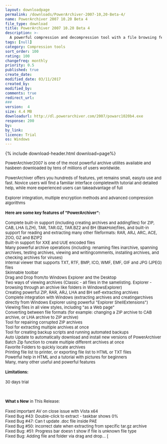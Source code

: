 ```yaml
---
layout: downloadpage
permalink: /downloads/PowerArchiver-2007-10,20-Beta-4/
name: PowerArchiver 2007 10.20 Beta 4
file_type: download
title: PowerArchiver 2007 10.20 Beta 4
description: >-
  A powerful compression and decompression tool with a file browsing feature
tags: [null]
category: Compression tools
sort_order: 100
rating: 100
changefreq: monthly
priority: 0.5
published: true
create_date: 
modified_date: 03/11/2017
created_by: 
modified_by: 
comments: true
redirect_url: 
### 
version:  4
size: 4.4 MB
downloadurl: http://dl.powerarchiver.com/2007/powarc1020b4.exe
response: 200
by: 
by_link: 
licence: Trial 
os: Windows
---
```


{% include download-header.html download=page%}

<p style="fix-download-text !important">
<p><font size="2"><p>PowerArchiver2007 is one of the most powerful archive utilites available and hasbeen downloaded by tens of millions of users worldwide. <br />
<br />
PowerArchiver offers you hundreds of features, yet remains small, easyto use and fast. Novice users will find a familiar interface completewith tutorial and detailed help, while more experienced users can takeadvantage of full <br />
<br />
Explorer integration, multiple encryption methods and advanced compression algorithms<br />
<br />
<span><strong>Here are some key features of "PowerArchiver":</strong></span><br />
<br />
Complete built-in support (including creating archives and addingfiles) for ZIP, CAB, LHA (LZH), TAR, TAR.GZ, TAR.BZ2 and BH (BlakHole)files, and built-in support for reading and extracting many other fileformats: RAR, ARJ, ARC, ACE, ZOO, GZ and BZIP2 <br />
Built-in support for XXE and UUE encoded files <br />
Many powerful archive operations (including: renaming files inarchive, spanning archives, testing archives, viewing and writingcomments, installing archives, and checking archives for viruses) <br />
Internal viewer that supports TXT, RTF, BMP, ICO, WMF, EMF, GIF and JPG (JPEG) files <br />
Skinnable toolbar <br />
Drag and Drop from/to Windows Explorer and the Desktop <br />
Two ways of viewing archives (Classic - all files in the samelisting. Explorer - browsing through an archive like folders in WindowsExplorer) <br />
Creating powerful ZIP, RAR, ARJ, LHA and BH self-extracting archives <br />
Complete integration with Windows (extracting archives and creatingarchives directly from Windows Explorer using powerful "Explorer ShellExtensions") <br />
Viewing files in all view styles, including "as a Web page" <br />
Converting between file formats (for example: changing a ZIP archive to CAB archive, or LHA archive to ZIP archive) <br />
Tool for repairing corrupted ZIP archives <br />
Tool for extracting multiple archives at once <br />
Tool for creating backup scripts and running automated backups <br />
Auto Update to automatically download and install new versions of PowerArchiver <br />
Batch Zip function to create multiple different archives at once <br />
Favorite Folders to quickly locate archives <br />
Printing file list to printer, or exporting file list to HTML or TXT files <br />
Powerful help in HTML and a tutorial with pictures for beginners <br />
Many, many other useful and powerful features<br />
<br />
<span><strong>Limitations:</strong></span><br />
<br />
30 days trial<br />
</p>
<div class="celltext_big"><br />
<br />
<strong>What s New</strong> in This Release:<br />
<br />
Fixed important AV on close issue with Vista x64 <br />
Fixed Bug #43: Double-click to extract - taskbar shows 0% <br />
Fixed Bug #47: Can t update .doc file inside PAE <br />
Fixed Bug #50: incorrect date when extracting from specific tar.gz archive <br />
Fixed Bug: #51: Progress bar doesn t show if file is unknown file type <br />
Fixed Bug: Adding file and folder via drag and drop... [</div></p></p>
